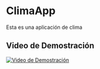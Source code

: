 # ClimaApp

Esta es una aplicación de clima

## Video de Demostración

[![Video de Demostración](https://img.youtube.com/vi/XNu2fkS-CG0/0.jpg)](https://youtube.com/shorts/XNu2fkS-CG0?feature=share)

